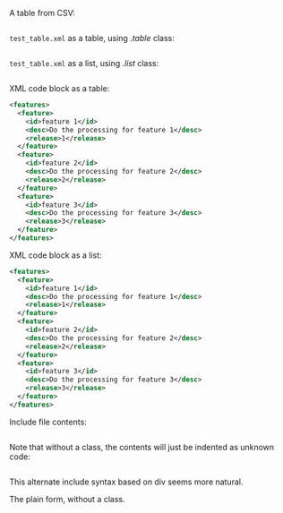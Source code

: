 
A table from CSV:

~~~~~ {.csv .table include="test_table.csv" caption="CSV Test Table" widths="[0.3, 0.6, 0.1]"}
~~~~~


`test_table.xml` as a table, using *.table* class:

~~~~~ {.xml .table include="test_table.xml" caption="XML Test Table" widths="[0.3, 0.6, 0.1]" columns='["id", "desc", "release"]' root="frontend" child="footure"}
~~~~~

`test_table.xml` as a list, using *.list* class:

~~~~~ {.xml .list include="test_table.xml"  columns='["id", "desc", "release"]' root="frontend" child="footure"}
~~~~~

XML code block as a table:

~~~~~ {.xml .table  caption="XML Test Table (immediate)" widths="[0.3, 0.6, 0.1]" columns='["id", "desc", "release"]' root="features" child="footure"}
<features>
  <feature>
    <id>feature 1</id>
    <desc>Do the processing for feature 1</desc>
    <release>1</release>
  </feature>
  <feature>
    <id>feature 2</id>
    <desc>Do the processing for feature 2</desc>
    <release>2</release>
  </feature>
  <feature>
    <id>feature 3</id>
    <desc>Do the processing for feature 3</desc>
    <release>3</release>
  </feature>
</features>
~~~~~

XML code block as a list:

~~~~~ {.xml .list  columns='["id", "desc", "release"]' root="features"}
<features>
  <feature>
    <id>feature 1</id>
    <desc>Do the processing for feature 1</desc>
    <release>1</release>
  </feature>
  <feature>
    <id>feature 2</id>
    <desc>Do the processing for feature 2</desc>
    <release>2</release>
  </feature>
  <feature>
    <id>feature 3</id>
    <desc>Do the processing for feature 3</desc>
    <release>3</release>
  </feature>
</features>
~~~~~

Include file contents:

~~~~~ {.xml include="test_table.xml"}
~~~~~ 

Note that without a class, the contents will just be indented as
unknown code:

~~~~~ {include="test_table.xml"}
~~~~~ 

This alternate include syntax based on div seems more natural.

<div class="code haskell" include="Setup.hs"></div>

The plain form, without a class.

<div class="code" include="Setup.hs"></div>

<div include="sample.md"></div>

~~~~~ {.csv .pivot include="kanban.csv" caption="CSV Pivot Table" widths="[0.33, 0.33, 0.33]" pivot_col="State" value_col="Task"}
~~~~~
